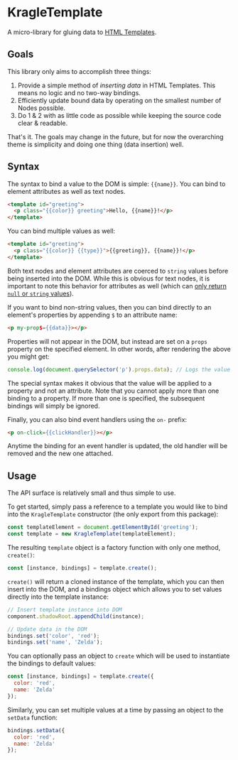 # KragleTemplate

A micro-library for gluing data to [HTML Templates](https://developer.mozilla.org/en-US/docs/Web/HTML/Element/template).

## Goals

This library only aims to accomplish three things:

1. Provide a simple method of _inserting data_ in HTML Templates. This means no logic and no two-way bindings.
2. Efficiently update bound data by operating on the smallest number of Nodes possible.
3. Do 1 & 2 with as little code as possible while keeping the source code clear & readable.

That's it. The goals may change in the future, but for now the overarching theme is simplicity and doing one thing (data insertion) well.

## Syntax

The syntax to bind a value to the DOM is simple: `{{name}}`. You can bind to element attributes as well as text nodes.

```html
<template id="greeting">
  <p class="{{color}} greeting">Hello, {{name}}!</p>
</template>
```

You can bind multiple values as well:

```html
<template id="greeting">
  <p class="{{color}} {{type}}">{{greeting}}, {{name}}!</p>
</template>
```

Both text nodes and element attributes are coerced to `string` values before being inserted into the DOM. While this is obvious for text nodes, it is important to note this behavior for attributes as well (which can [only return `null` or `string` values](https://developer.mozilla.org/en-US/docs/Web/API/Element/getAttribute)).

If you want to bind non-string values, then you can bind directly to an element's properties by appending `$` to an attribute name:

```html
<p my-prop$={{data}}></p>
```

Properties will not appear in the DOM, but instead are set on a `props` property on the specified element. In other words, after rendering the above you might get:

```javascript
console.log(document.querySelector('p').props.data); // Logs the value of `data`, not coerced.
```

The special syntax makes it obvious that the value will be applied to a property and not an attribute. Note that you cannot apply more than one binding to a property. If more than one is specified, the subsequent bindings will simply be ignored.

Finally, you can also bind event handlers using the `on-` prefix:

```html
<p on-click={{clickHandler}}></p>
```

Anytime the binding for an event handler is updated, the old handler will be removed and the new one attached.

## Usage

The API surface is relatively small and thus simple to use.

To get started, simply pass a reference to a template you would like to bind into the `KragleTemplate` constructor (the only export from this package):

```javascript
const templateElement = document.getElementById('greeting');
const template = new KragleTemplate(templateElement);
```

The resulting `template` object is a factory function with only one method, `create()`:

```javascript
const [instance, bindings] = template.create();
```

`create()` will return a cloned instance of the template, which you can then insert into the DOM, and a bindings object which allows you to set values directly into the template instance:

```javascript
// Insert template instance into DOM
component.shadowRoot.appendChild(instance);

// Update data in the DOM
bindings.set('color', 'red');
bindings.set('name', 'Zelda');
```

You can optionally pass an object to `create` which will be used to instantiate the bindings to default values:

```javascript
const [instance, bindings] = template.create({
  color: 'red',
  name: 'Zelda'
});
```

Similarly, you can set multiple values at a time by passing an object to the `setData` function:

```javascript
bindings.setData({
  color: 'red',
  name: 'Zelda'
});
```
